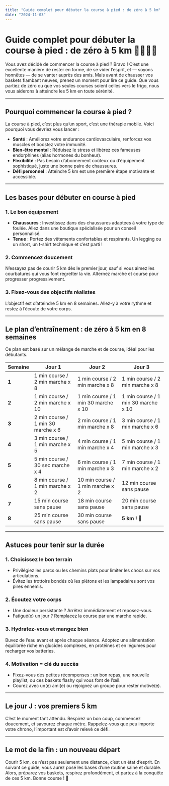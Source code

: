 ```yaml
---
title: "Guide complet pour débuter la course à pied : de zéro à 5 km"
date: "2024-11-03"
---
```


# Guide complet pour débuter la course à pied : de zéro à 5 km 🏃‍♂️🏃‍♀️

Vous avez décidé de commencer la course à pied ? Bravo ! C’est une excellente manière de rester en forme, de se vider l’esprit, et — soyons honnêtes — de se vanter auprès des amis. Mais avant de chausser vos baskets flambant neuves, prenez un moment pour lire ce guide. Que vous partiez de zéro ou que vos seules courses soient celles vers le frigo, nous vous aiderons à atteindre les 5 km en toute sérénité.

---

## **Pourquoi commencer la course à pied ?**

La course à pied, c’est plus qu’un sport, c’est une thérapie mobile. Voici pourquoi vous devriez vous lancer :

- **Santé** : Améliorez votre endurance cardiovasculaire, renforcez vos muscles et boostez votre immunité.
- **Bien-être mental** : Réduisez le stress et libérez ces fameuses endorphines (alias hormones du bonheur).
- **Flexibilité** : Pas besoin d’abonnement coûteux ou d’équipement sophistiqué, juste une bonne paire de chaussures.
- **Défi personnel** : Atteindre 5 km est une première étape motivante et accessible.

---

## **Les bases pour débuter en course à pied**

### 1. **Le bon équipement**

- **Chaussures** : Investissez dans des chaussures adaptées à votre type de foulée. Allez dans une boutique spécialisée pour un conseil personnalisé.
- **Tenue** : Portez des vêtements confortables et respirants. Un legging ou un short, un t-shirt technique et c’est parti !

### 2. **Commencez doucement**

N’essayez pas de courir 5 km dès le premier jour, sauf si vous aimez les courbatures qui vous font regretter la vie. Alternez marche et course pour progresser progressivement.

### 3. **Fixez-vous des objectifs réalistes**

L’objectif est d’atteindre 5 km en 8 semaines. Allez-y à votre rythme et restez à l’écoute de votre corps.

---

## **Le plan d’entraînement : de zéro à 5 km en 8 semaines**

Ce plan est basé sur un mélange de marche et de course, idéal pour les débutants.

| **Semaine** | **Jour 1**                         | **Jour 2**                          | **Jour 3**                          |
| ----------- | ---------------------------------- | ----------------------------------- | ----------------------------------- |
| **1**       | 1 min course / 2 min marche x 8    | 1 min course / 2 min marche x 8     | 1 min course / 2 min marche x 8     |
| **2**       | 1 min course / 2 min marche x 10   | 1 min course / 1 min 30 marche x 10 | 1 min course / 1 min 30 marche x 10 |
| **3**       | 2 min course / 1 min 30 marche x 6 | 2 min course / 1 min marche x 8     | 3 min course / 1 min marche x 6     |
| **4**       | 3 min course / 1 min marche x 5    | 4 min course / 1 min marche x 4     | 5 min course / 1 min marche x 3     |
| **5**       | 5 min course / 30 sec marche x 4   | 6 min course / 1 min marche x 3     | 7 min course / 1 min marche x 2     |
| **6**       | 8 min course / 1 min marche x 2    | 10 min course / 1 min marche x 2    | 12 min course sans pause            |
| **7**       | 15 min course sans pause           | 18 min course sans pause            | 20 min course sans pause            |
| **8**       | 25 min course sans pause           | 30 min course sans pause            | **5 km ! 🎉**                       |

---

## **Astuces pour tenir sur la durée**

### 1. **Choisissez le bon terrain**

- Privilégiez les parcs ou les chemins plats pour limiter les chocs sur vos articulations.
- Évitez les trottoirs bondés où les piétons et les lampadaires sont vos pires ennemis.

### 2. **Écoutez votre corps**

- Une douleur persistante ? Arrêtez immédiatement et reposez-vous.
- Fatigué(e) un jour ? Remplacez la course par une marche rapide.

### 3. **Hydratez-vous et mangez bien**

Buvez de l’eau avant et après chaque séance. Adoptez une alimentation équilibrée riche en glucides complexes, en protéines et en légumes pour recharger vos batteries.

### 4. **Motivation = clé du succès**

- Fixez-vous des petites récompenses : un bon repas, une nouvelle playlist, ou ces baskets flashy qui vous font de l’œil.
- Courez avec un(e) ami(e) ou rejoignez un groupe pour rester motivé(e).

---

## **Le jour J : vos premiers 5 km**

C’est le moment tant attendu. Respirez un bon coup, commencez doucement, et savourez chaque mètre. Rappelez-vous que peu importe votre chrono, l’important est d’avoir relevé ce défi.

---

## **Le mot de la fin : un nouveau départ**

Courir 5 km, ce n’est pas seulement une distance, c’est un état d’esprit. En suivant ce guide, vous aurez posé les bases d’une routine saine et durable. Alors, préparez vos baskets, respirez profondément, et partez à la conquête de ces 5 km. Bonne course ! 🚀
